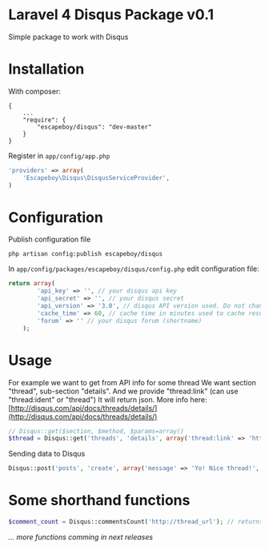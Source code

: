 Laravel 4 Disqus Package v0.1
======

Simple package to work with Disqus

Installation
======
With composer:
```
{
    ...
    "require": {
        "escapeboy/disqus": "dev-master"
    }
}
```
Register in `app/config/app.php`
```php
'providers' => array(
    'Escapeboy\Disqus\DisqusServiceProvider',
)
```

Configuration
======
Publish configuration file
```
php artisan config:publish escapeboy/disqus
```
In `app/config/packages/escapeboy/disqus/config.php` edit configuration file:
```php
return array(
		'api_key' => '', // your disqus api key
		'api_secret' => '', // your disqus secret
		'api_version' => '3.0', // disqus API version used. Do not change it
		'cache_time' => 60, // cache time in minutes used to cache results
		'forum'	=> '' // your disqus forum (shortname)
	);
```

Usage
======

For example we want to get from API info for some thread
We want section "thread", sub-section "details". 
And we provide "thread:link" (can use "thread:ident" or "thread")
It will return json.
More info here:
[http://disqus.com/api/docs/threads/details/](http://disqus.com/api/docs/threads/details/)
```php
// Disqus::get($section, $method, $params=array()
$thread = Disqus::get('threads', 'details', array('thread:link' => 'http://thread_url'));
```

Sending data to Disqus
```php
Disqus::post('posts', 'create', array('message' => 'Yo! Nice thread!', 'thread' => 12));
```

Some shorthand functions
======
```php
$comment_count = Disqus::commentsCount('http://thread_url'); // returns integer of comments count for given url
```
*... more functions comming in next releases*



